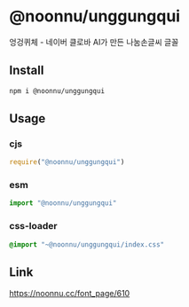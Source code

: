# @noonnu/unggungqui
엉겅퀴체 - 네이버 클로바 AI가 만든 나눔손글씨 글꼴

## Install
```sh
npm i @noonnu/unggungqui
```
## Usage
### cjs
```js
require("@noonnu/unggungqui")
```
### esm
```js
import "@noonnu/unggungqui"
```
### css-loader
```css
@import "~@noonnu/unggungqui/index.css"
```

## Link
https://noonnu.cc/font_page/610